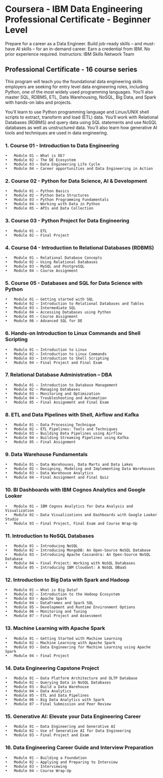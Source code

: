 # Coursera - IBM Data Engineering Professional Certificate - Beginner Level
Prepare for a career as a Data Engineer. Build job-ready skills – and must-have AI skills – for an in-demand career. Earn a credential from IBM. No prior experience required.
Instructors: IBM Skills Network Team

## Professional Certificate - 16 course series
This program will teach you the foundational data engineering skills employers are seeking for entry level data engineering roles, including Python, one of the most widely used programming languages. You’ll also master SQL, RDBMS, ETL, Data Warehousing, NoSQL, Big Data, and Spark with hands-on labs and projects.

You’ll learn to use Python programming language and Linux/UNIX shell scripts to extract, transform and load (ETL) data. You’ll work with Relational Databases (RDBMS) and query data using SQL statements and use NoSQL databases as well as unstructured data. You'll also learn how generative AI tools and techniques are used in data engineering.
### 1.	Course 01 - Introduction to Data Engineering

    •	Module 01 – What is DE?
    •	Module 02 – The DE Ecosystem
    •	Module 03 – Data Engineering Life Cycle
    •	Module 04 – Career opportunities and Data Engineering in Action
    
### 2.	Course 02 - Python for Data Science, AI & Development

    •	Module 01 – Python Basics
    •	Module 02 – Python Data Structures
    •	Module 03 – Python Programming Fundamentals
    •	Module 04 – Working with Data in Python
    •	Module 05 – APIs and Data Collection

### 3.	Course 03 - Python Project for Data Engineering
    •	Module 01 – ETL
    •	Module 02 – Final Project

### 4.	Course 04 - Introduction to Relational Databases (RDBMS)

    •	Module 01 – Relational Database Concepts
    •	Module 02 – Using Relational Databases
    •	Module 03 – MySQL and PostgreSQL
    •	Module 04 – Course Assignment
    
### 5.	Course 05 - Databases and SQL for Data Science with Python

    •	Module 01 – Getting started with SQL
    •	Module 02 – Introduction to Relational Databases and Tables
    •	Module 03 – Intermediate SQL
    •	Module 04 – Accessing Databases using Python
    •	Module 05 – Course Assignment
    •	Module 06 – Advanced SQL for DE
    
### 6.	Hands-on Introduction to Linux Commands and Shell Scripting

    •	Module 01 – Introduction to Linux
    •	Module 02 – Introduction to Linux Commands
    •	Module 03 – Introduction to Shell Scripting
    •	Module 04 – Final Project and Final Exam
    
### 7.	Relational Database Administration – DBA

    •	Module 01 – Introduction to Database Management
    •	Module 02 – Managing Databases
    •	Module 03 – Monitoring and Optimization
    •	Module 04 – Troubleshooting and Automation
    •	Module 05 – Final Assignment and Final Exam
    
### 8.	ETL and Data Pipelines with Shell, Airflow and Kafka

    •	Module 01 – Data Processing Technique
    •	Module 02 – ETL Pipelines: Tools and Techniques
    •	Module 03 – Building Data Pipelines using Airflow
    •	Module 04 – Building Streaming Pipelines using Kafka
    •	Module 05 – Final Assignment
    
### 9.	Data Warehouse Fundamentals

    •	Module 01 – Data Warehouses, Data Marts and Data Lakes
    •	Module 02 – Designing, Modeling and Implementing Data Warehouses
    •	Module 03 – Data Warehouse Analytics
    •	Module 04 – Final Assignment and Final Quiz
    
### 10.	BI Dashboards with IBM Cognos Analytics and Google Looker

    •	Module 01 – IBM Cognos Analytics for Data Analysis and Visualization
    •	Module 02 – Data Visualizations and Dashboards with Google Looker Studio
    •	Module 03 – Final Project, Final Exam and Course Wrap-Up
 	
### 11.	Introduction to NoSQL Databases

    •	Module 01 – Introducing NoSQL
    •	Module 02 – Introducing MongoDB: An Open-Source NoSQL Database
    •	Module 03 – Introducing Apache Cassandra: An Open-Source NoSQL Database
    •	Module 04 – Final Project: Working with NoSQL Databases
    •	Module 05 – Introducing IBM Cloudant: A NoSQL DBaaS

### 12.	Introduction to Big Data with Spark and Hadoop

    •	Module 01 – What is Big Data?
    •	Module 02 – Introduction to the Hadoop Ecosystem
    •	Module 03 – Apache Spark
    •	Module 04 – DataFrames and Spark SQL
    •	Module 05 – Development and Runtime Environment Options
    •	Module 06 – Monitoring and Tuning
    •	Module 07 – Final Project and Assessment
    
### 13.	Machine Learning with Apache Spark

    •	Module 01 – Getting Started with Machine Learning
    •	Module 02 – Machine Learning with Apache Spark
    •	Module 03 – Data Engineering for Machine Learning using Apache Spark
    •	Module 04 – Final Project
    
### 14.	Data Engineering Capstone Project

    •	Module 01 – Data Platform Architecture and OLTP Database
    •	Module 02 – Querying Data in NoSQL Databases
    •	Module 03 – Build a Data Warehouse
    •	Module 04 – Data Analytics
    •	Module 05 – ETL and Data Pipelines
    •	Module 06 – Big Data Analytics with Spark
    •	Module 07 – Final Submission and Peer Review
    
### 15.	Generative AI: Elevate your Data Engineering Career

    •	Module 01 – Data Engineering and Generative AI
    •	Module 02 – Use of Generative AI for Data Engineering
    •	Module 03 – Final Project and Exam

### 16.	Data Engineering Career Guide and Interview Preparation

    •	Module 01 – Building a Foundation
    •	Module 02 – Applying and Preparing to Interview
    •	Module 03 – Interviewing
    •	Module 04 – Course Wrap-Up
